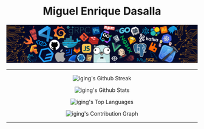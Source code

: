 <h1 align="center">Miguel Enrique Dasalla</h1>

<div align="center">
    <picture><img src="./assets/programming-banner.png"></picture>
</div>

---

<div align="center">

![iging's Github Streak](https://github-readme-streak-stats.herokuapp.com/?user=iging&theme=material-palenight&currStreakNum=ffffff&background=15131C&border=40317A&currStreakLabel=C1B1FF&fire=FF6B00&ring=C693EA&dates=C1B1FF&sideNums=ffffff&sideLabels=C1B1FF&stroke=322D5B&hide_border=true&border_radius=16)

![iging's Github Stats](https://github-readme-stats-iging.vercel.app/api?username=iging&show_icons=true&theme=material-palenight&rank_icon=github&hide=stars,contribs&hide_border=true&include_all_commits=true&hide_title=true&border_radius=16&card_width=495&bg_color=15131C&text_color=C1B1FF&title_color=C1B1FF&icon_color=C693EA&border_color=322D5B)

![iging's Top Languages](https://github-readme-stats-iging.vercel.app/api/top-langs?username=iging&locale=en&hide_title=true&card_width=500&bg_color=15131C&text_color=C1B1FF&border_color=322D5B&hide_border=true&border_radius=16)

![iging's Contribution Graph](https://github-readme-activity-graph.vercel.app/graph?username=iging&theme=material-palenight&bg_color=15131C&text_color=ffffff&area=true&order=5&hide_title=true&hide_border=true&radius=16&width=300)

</div>

---
